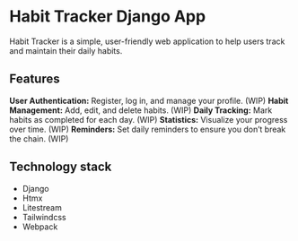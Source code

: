 # Habit Tracker Django App

Habit Tracker is a simple, user-friendly web application to help users track and maintain their daily habits.

## Features

**User Authentication:** Register, log in, and manage your profile. (WIP)
**Habit Management:** Add, edit, and delete habits. (WIP)
**Daily Tracking:** Mark habits as completed for each day. (WIP)
**Statistics:** Visualize your progress over time. (WIP)
**Reminders:** Set daily reminders to ensure you don’t break the chain. (WIP)

## Technology stack

- Django
- Htmx
- Litestream
- Tailwindcss
- Webpack
